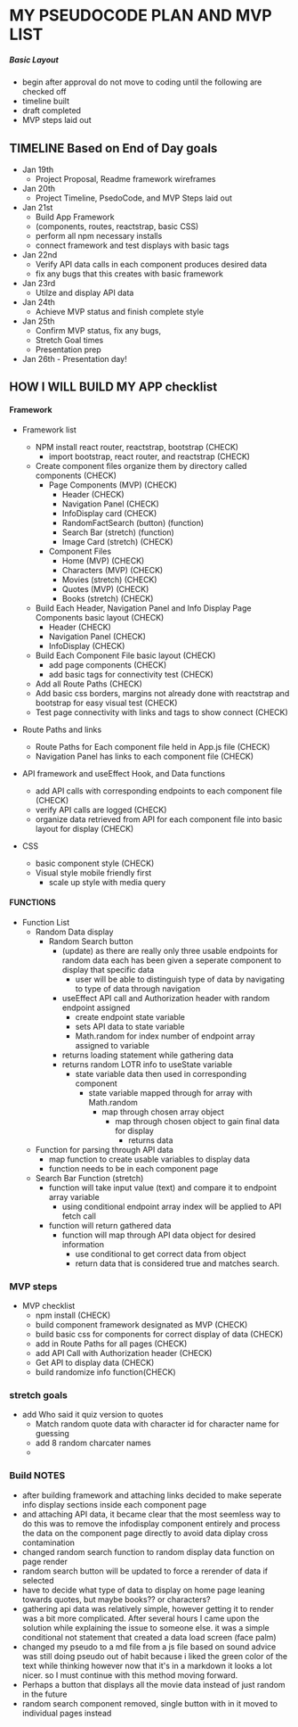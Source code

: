 # MY PSEUDOCODE PLAN AND MVP LIST
##### Basic Layout
- begin after approval do not move to coding until the following are checked off
- timeline built
- draft completed
- MVP steps laid out 

## TIMELINE Based on End of Day goals
-  Jan 19th 
    - Project Proposal, Readme framework wireframes
-  Jan 20th 
    - Project Timeline, PsedoCode, and MVP Steps laid out
-  Jan 21st 
    - Build App Framework 
    - (components, routes, reactstrap, basic CSS)
    - perform all npm necessary installs
    - connect framework and test displays with basic tags
- Jan 22nd 
    - Verify API data calls in each component produces desired data
    - fix any bugs that this creates with basic framework
- Jan 23rd 
    - Utilze and display API data
- Jan 24th 
    - Achieve MVP status and finish complete style
- Jan 25th 
    - Confirm MVP status, fix any bugs,        
    - Stretch Goal times
    - Presentation prep
- Jan 26th - Presentation day!

## HOW I WILL BUILD MY APP checklist
#### Framework 
- Framework list
    - NPM install react router, reactstrap, bootstrap (CHECK)
        - import bootstrap, react router, and reactstrap (CHECK)
    - Create component files organize them by directory called components (CHECK)
       - Page Components (MVP)  (CHECK)
            - Header  (CHECK)
            - Navigation Panel (CHECK)
            - InfoDisplay card (CHECK)
            - RandomFactSearch (button) (function)
            - Search Bar (stretch) (function)
            - Image Card (stretch) (CHECK)
        - Component Files
            - Home (MVP) (CHECK)
            - Characters (MVP) (CHECK)
           - Movies (stretch) (CHECK)
            - Quotes (MVP) (CHECK)
            - Books (stretch) (CHECK)
    - Build Each Header, Navigation Panel and Info Display Page Components basic layout  (CHECK)
        - Header (CHECK)
        - Navigation Panel (CHECK)
        - InfoDisplay  (CHECK)
    - Build Each Component File basic layout (CHECK)
        - add page components  (CHECK)
        - add basic tags for connectivity test (CHECK)
    - Add all Route Paths  (CHECK)
    - Add basic css borders, margins not already done with reactstrap and bootstrap for easy visual test (CHECK)
    - Test page connectivity with links and <h> tags to show connect (CHECK)

- Route Paths and links
    - Route Paths for Each component file held in App.js file  (CHECK)
    - Navigation Panel has links to each component file (CHECK)
    
- API framework and useEffect Hook, and Data functions 
    - add API calls with corresponding endpoints to each component file (CHECK)
    - verify API calls are logged  (CHECK)
    - organize data retrieved from API for each component file into basic layout for display (CHECK)
    
- CSS 
    - basic component style  (CHECK)
    - Visual style mobile friendly first 
        - scale up style with media query

#### FUNCTIONS 
- Function List
    - Random Data display
        - Random Search button
            - (update) as there are really only three usable endpoints for random data each has been given a seperate component to display that specific data 
                - user will be able to distinguish type of data by navigating to type of data through navigation 
            - useEffect API call and Authorization header with random endpoint assigned
                - create endpoint state variable 
                - sets API data to state variable
                - Math.random for index number of endpoint array assigned to variable
            - returns loading statement while gathering data
            - returns random LOTR info to useState variable
                - state variable data then used in corresponding component
                    - state variable mapped through for array with Math.random
                        - map through chosen array object 
                            - map through chosen object to gain final data for display
                                - returns data 
    - Function for parsing through API data
        - map function to create usable variables to display data
        - function needs to be in each component page
    - Search Bar Function (stretch)
        - function will take input value (text) and compare it to endpoint array variable 
            - using conditional endpoint array index will be applied to API fetch call
        - function will return gathered data  
            - function will map through API data object for desired information
                - use conditional to get correct data from object 
                - return data that is considered true and matches search.     

### MVP steps
- MVP checklist
    - npm install (CHECK)
    - build component framework designated as MVP (CHECK)
    - build basic css for components for correct display of data (CHECK)
    - add in Route Paths for all pages (CHECK)
    - add API Call with Authorization header (CHECK)
    - Get API to display data (CHECK)
    - build randomize info function(CHECK)
### stretch goals 
- add Who said it quiz version to quotes
    - Match random quote data with character id for character name for guessing 
    - add 8 random charcater names 
    - 
### Build NOTES 
- after building framework and attaching links decided to make seperate info display sections inside each component page
- and attaching API data, it became clear that the most seemless way to do this was to remove the infodisplay component entirely and process the data on the component page directly to avoid data diplay cross contamination
- changed random search function to random display data function on page render 
- random search button will be updated to force a rerender of data if selected 
- have to decide what type of data to display on home page leaning towards quotes, but maybe books?? or characters?
- gathering api data was relatively simple, however getting it to render was a bit more complicated. After several hours I came upon the solution while explaining the issue to someone else. it was a simple conditional not statement that created a data load screen (face palm)
- changed my pseudo to a md file from a js file based on sound advice was still doing pseudo out of habit because i liked the green color of the text while thinking however now that it's in a markdown it looks a lot nicer. so I must continue with this method moving forward. 
- Perhaps a button that displays all the movie data instead of just random in the future  
- random search component removed, single button with in it moved to individual pages instead 
